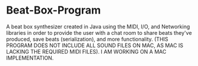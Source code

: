 # Beat-Box-Program
A beat box synthesizer created in Java using the MIDI, I/O, and Networking libraries in order to provide the user with a chat room to share beats they've produced, save beats (serialization), and more functionality. (THIS PROGRAM DOES NOT INCLUDE ALL SOUND FILES ON MAC, AS MAC IS LACKING THE REQUIRED MIDI FILES). I AM WORKING ON A MAC IMPLEMENTATION.
